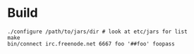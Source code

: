 # Build

    ./configure /path/to/jars/dir # look at etc/jars for list
    make
    bin/connect irc.freenode.net 6667 foo '##foo' foopass
